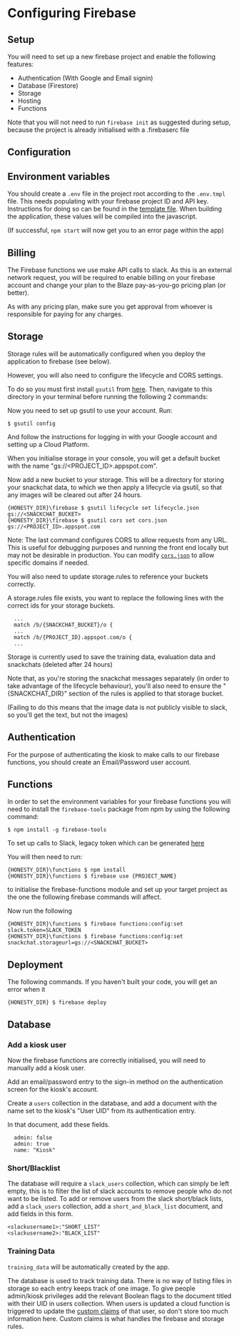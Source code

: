 # Configuring Firebase

## Setup

You will need to set up a new firebase project and enable the following features:

- Authentication (With Google and Email signin)
- Database (Firestore)
- Storage
- Hosting
- Functions

Note that you will not need to run `firebase init` as suggested during setup, because the project is already initialised with a .firebaserc file

## Configuration

## Environment variables

You should create a `.env` file in the project root according to the `.env.tmpl` file. This needs populating with your firebase project ID and API key. Instructions for doing so can be found in the [template file](../.env.tmpl). When building the application, these values will be compiled into the javascript.

(If successful, `npm start` will now get you to an error page within the app)

## Billing

The Firebase functions we use make API calls to slack. As this is an external network request, you will be required to enable billing on your firebase account and change your plan to the Blaze pay-as-you-go pricing plan (or better).

As with any pricing plan, make sure you get approval from whoever is responsible for paying for any charges.

## Storage

Storage rules will be automatically configured when you deploy the application to firebase (see below).

However, you will also need to configure the lifecycle and CORS settings.

To do so you must first install `gsutil` from [here](https://cloud.google.com/storage/docs/gsutil_install). Then, navigate to this directory in your terminal before running the following 2 commands:

Now you need to set up gsutil to use your account. Run: 
```
$ gsutil config
```

And follow the instructions for logging in with your Google account and setting up a Cloud Platform.

When you initialise storage in your console, you will get a default bucket with the name "gs://<PROJECT_ID>.appspot.com".

Now add a new bucket to your storage. This will be a directory for storing your snackchat data, to which we then apply a lifecycle via gsutil, so that any images will be cleared out after 24 hours.

```shell
{HONESTY_DIR}\firebase $ gsutil lifecycle set lifecycle.json gs://<SNACKCHAT_BUCKET>
{HONESTY_DIR}\firebase $ gsutil cors set cors.json gs://<PROJECT_ID>.appspot.com
```

Note: The last command configures CORS to allow requests from any URL. This is useful for debugging purposes and running the front end locally but may not be desirable in production. You can modify [`cors.json`](cors.json) to allow specific domains if needed.

You will also need to update storage.rules to reference your buckets correctly.

A storage.rules file exists, you want to replace the following lines with the correct ids for your storage buckets.
```
  ...
  match /b/{SNACKCHAT_BUCKET}/o {
  ...
  match /b/{PROJECT_ID}.appspot.com/o {
  ...
```

Storage is currently used to save the training data, evaluation data and snackchats (deleted after 24 hours)

Note that, as you're storing the snackchat messages separately (in order to take advantage of the lifecycle behaviour), you'll also need to ensure the "{SNACKCHAT_DIR}" section of the rules is applied to that storage bucket.

(Failing to do this means that the image data is not publicly visible to slack, so you'll get the text, but not the images)

## Authentication

For the purpose of authenticating the kiosk to make calls to our firebase functions, you should create an Email/Password user account.

## Functions

In order to set the environment variables for your firebase functions you will need to install the `firebase-tools` package from npm by using the following command:

```shell
$ npm install -g firebase-tools
```

To set up calls to Slack, legacy token which can be generated [here](https://api.slack.com/custom-integrations/legacy-tokens#legacy-info)

You will then need to run:
```
{HONESTY_DIR}\functions $ npm install
{HONESTY_DIR}\functions $ firebase use {PROJECT_NAME}
```
to initialise the firebase-functions module and set up your target project as the one the following firebase commands will affect.

Now run the following

```shell
{HONESTY_DIR}\functions $ firebase functions:config:set slack.token=SLACK_TOKEN
{HONESTY_DIR}\functions $ firebase functions:config:set snackchat.storageurl=gs://<SNACKCHAT_BUCKET>
```

## Deployment

The following commands. If you haven't built your code, you will get an error when it 
```
{HONESTY_DIR} $ firebase deploy
```

## Database

### Add a kiosk user

Now the firebase functions are correctly initialised, you will need to manually add a kiosk user.

Add an email/password entry to the sign-in method on the authentication screen for the kiosk's account.

Create a `users` collection in the database, and add a document with the name set to the kiosk's "User UID" from its authentication entry.

In that document, add these fields.

```
  admin: false
  admin: true
  name: "Kiosk"
```

### Short/Blacklist

The database will require a `slack_users` collection, which can simply be left empty, this is to filter the list of slack accounts to remove people who do not want to be listed. To add or remove users from the slack short/black lists, add a `slack_users` collection, add a `short_and_black_list` document, and add fields in this form.
```
<slackusername1>:"SHORT_LIST"
<slackusername2>:"BLACK_LIST"
```

### Training Data

`training_data` will be automatically created by the app.

The database is used to track training data. There is no way of listing files in storage so each entry keeps track of one image. To give people admin/kiosk privileges add the relevant Boolean flags to the document titled with their UID in users collection. When users is updated a cloud function is triggered to update the [custom claims](https://firebase.google.com/docs/auth/admin/create-custom-tokens) of that user, so don't store too much information here. Custom claims is what handles the firebase and storage rules.


